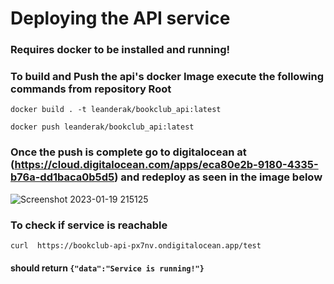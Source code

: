 # Deploying the API service

### Requires docker to be installed and running!
### To build and Push the api's docker Image execute the following commands from repository Root
 
``docker build . -t leanderak/bookclub_api:latest``

``docker push leanderak/bookclub_api:latest``

### Once the push is complete go to digitalocean at (https://cloud.digitalocean.com/apps/eca80e2b-9180-4335-b76a-dd1baca0b5d5) and redeploy as seen in the image below
![Screenshot 2023-01-19 215125](https://user-images.githubusercontent.com/82841550/213556982-c11a4ef3-b0f2-4209-b1ab-0d2ecc82092b.png)


### To check if service is reachable
``curl  https://bookclub-api-px7nv.ondigitalocean.app/test``
#### should return   ``{"data":"Service is running!"}``
